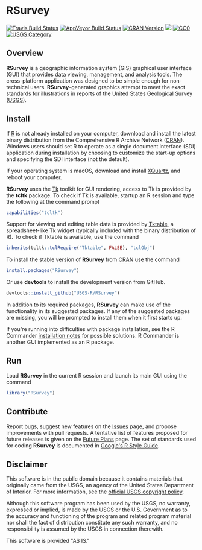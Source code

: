 # RSurvey

[![Travis Build Status](https://travis-ci.org/USGS-R/RSurvey.svg?branch=master)](https://travis-ci.org/USGS-R/RSurvey)
[![AppVeyor Build Status](https://ci.appveyor.com/api/projects/status/2iqeunfhx593megv?svg=true)](https://ci.appveyor.com/project/jfisher-usgs/rsurvey)
[![CRAN Version](https://www.r-pkg.org/badges/version/RSurvey)](https://CRAN.R-project.org/package=RSurvey)
[![](https://cranlogs.r-pkg.org/badges/RSurvey?color=brightgreen)](https://CRAN.R-project.org/package=RSurvey)
[![CC0](https://img.shields.io/badge/license-CC0--1.0-brightgreen.svg)](https://creativecommons.org/publicdomain/zero/1.0/)
[![USGS Category](https://img.shields.io/badge/USGS-Research-blue.svg)](https://owi.usgs.gov/R/packages.html#research)

## Overview

**RSurvey** is a geographic information system (GIS) graphical user interface (GUI) that provides data viewing, management, and analysis tools.
The cross-platform application was designed to be simple enough for non-technical users.
**RSurvey**-generated graphics attempt to meet the exact standards for illustrations in reports of the United States Geological Survey
([USGS](https://www.usgs.gov/)).

## Install

If [R](https://www.r-project.org/) is not already installed on your computer, download and install the latest binary distribution from
the Comprehensive R Archive Network ([CRAN](https://cran.r-project.org/)).
Windows users should set R to operate as a single document interface (SDI) application during installation
by choosing to customize the start-up options and specifying the SDI interface (not the default).

If your operating system is macOS, download and install [XQuartz](https://www.xquartz.org/), and reboot your computer.

**RSurvey** uses the [Tk](http://www.tkdocs.com/) toolkit for GUI rendering,
access to Tk is provided by the **tcltk** package.
To check if Tk is available, startup an R session and type the following at the command prompt

```r
capabilities("tcltk")
```

Support for viewing and editing table data is provided by [Tktable](http://tktable.sourceforge.net/),
a spreadsheet-like Tk widget (typically included with the binary distribution of R).
To check if Tktable is available, use the command

```r
inherits(tcltk::tclRequire("Tktable", FALSE), "tclObj")
```

To install the stable version of **RSurvey** from [CRAN](https://CRAN.R-project.org/package=RSurvey) use the command

```r
install.packages("RSurvey")
```

Or use **devtools** to install the development version from GitHub.

```r
devtools::install_github("USGS-R/RSurvey")
```

In addition to its required packages, **RSurvey** can make use of the functionality in its suggested packages.
If any of the suggested packages are missing, you will be prompted to install them when it first starts up.

If you're running into difficulties with package installation,
see the R Commander [installation notes](https://socserv.mcmaster.ca/jfox/Misc/Rcmdr/installation-notes.html) for possible solutions.
R Commander is another GUI implemented as an R package.

## Run

Load **RSurvey** in the current R session and launch its main GUI using the command

```r
library("RSurvey")
```

## Contribute

Report bugs, suggest new features on the [Issues](https://github.com/USGS-R/RSurvey/issues) page,
and propose improvements with pull requests.
A tentative list of features proposed for future releases is given on the
[Future Plans](https://github.com/USGS-R/RSurvey/blob/master/inst/misc/future-plans.md) page.
The set of standards used for coding **RSurvey** is documented in
[Google's R Style Guide](https://google.github.io/styleguide/Rguide.xml "Google's R Style Guide").

## Disclaimer

This software is in the public domain because it contains materials that originally came from the USGS,
an agency of the United States Department of Interior.
For more information, see the
[official USGS copyright policy](https://www2.usgs.gov/visual-id/credit_usgs.html "official USGS copyright policy").

Although this software program has been used by the USGS, no warranty, expressed or implied,
is made by the USGS or the U.S. Government as to the accuracy and functioning of the program and
related program material nor shall the fact of distribution constitute any such warranty,
and no responsibility is assumed by the USGS in connection therewith.

This software is provided "AS IS."
